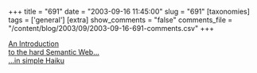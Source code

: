 +++
title = "691"
date = "2003-09-16 11:45:00"
slug = "691"
[taxonomies]
tags = ['general']
[extra]
show_comments = "false"
comments_file = "/content/blog/2003/09/2003-09-16-691-comments.csv"
+++

[An Introduction  
to the hard Semantic Web…  
…in simple Haiku](http://infomesh.net/2002/swhaiku/)
